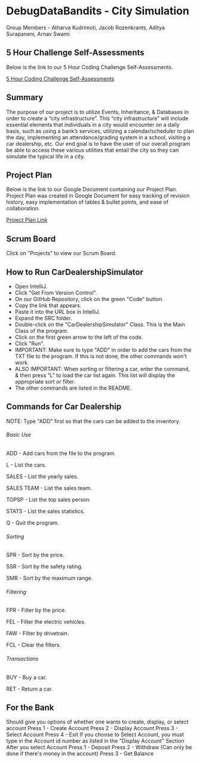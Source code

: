 # DebugDataBandits - City Simulation

Group Members - Atharva Kudrimoti, Jacob Rozenkrants, Aditya Surapaneni, Arnav Swami

## 5 Hour Challenge Self-Assessments

Below is the link to our 5 Hour Coding Challenge Self-Assessments.

[5 Hour Coding Challenge Self-Assessments](https://docs.google.com/document/d/1t3HyMfHYAdfMq5ExskkMa_yAuScE9bmNFl6bsYqzwdY/edit?usp=sharing)

## Summary

The purpose of our project is to utilize Events, Inheritance, & Databases in order to create a “city infrastructure”. This “city infrastructure” will include essential elements that individuals in a city would encounter on a daily basis, such as using a bank’s services, utilizing a calendar/scheduler to plan the day, implementing an attendance/grading system in a school, visiting a car dealership, etc. Our end goal is to have the user of our overall program be able to access these various utilities that entail the city so they can simulate the typical life in a city.

## Project Plan

Below is the link to our Google Document containing our Project Plan. Project Plan was created in Google Document for easy tracking of revision history, easy implementation of tables & bullet points, and ease of collaboration.

[Project Plan Link](https://docs.google.com/document/d/1SD-CuWtx4IgmEOpG97WEE2w6nvn8La3Yk7JviVUhdwo/edit?usp=sharing)

## Scrum Board

Click on "Projects" to view our Scrum Board.

## How to Run CarDealershipSimulator
- Open IntelliJ.
- Click "Get From Version Control".
- On our GitHub Repository, click on the green "Code" button.
- Copy the link that appears.
- Paste it into the URL box in IntelliJ.
- Expand the SRC folder.
- Double-click on the "CarDealershipSimulator" Class. This is the Main Class of the program.
- Click on the first green arrow to the left of the code.
- Click "Run".
- IMPORTANT: Make sure to type "ADD" in order to add the cars from the TXT file to the program. If this is not done, the other commands won't work.
- ALSO IMPORTANT: When sorting or filtering a car, enter the command, & then press "L" to load the car list again. This list will display the appropriate sort or filter.
- The other commands are listed in the README.
## Commands for Car Dealership

NOTE: Type "ADD" first so that the cars can be added to the inventory.

###### Basic Use

ADD - Add cars from the file to the program.

L - List the cars.

SALES - List the yearly sales.

SALES TEAM - List the sales team.

TOPSP - List the top sales person.

STATS - List the sales statistics.

Q - Quit the program.

###### Sorting

SPR - Sort by the price.

SSR - Sort by the safety rating.

SMR - Sort by the maximum range.

###### Filtering

FPR - Filter by the price.

FEL - Filter the electric vehicles.

FAW - Filter by drivetrain.

FCL - Clear the filters.

###### Transactions

BUY - Buy a car.

RET - Return a car.
## For the Bank
Should give you options of whether one wants to create, display, or select account
Press 1 - Create Account
Press 2 - Display Account
Press 3 - Select Account
Press 4 - Exit
If you choose to Select Account, you must type in the Account id number as listed in the "Display Account" Section
After you select Account
Press 1 - Deposit
Press 2 - Withdraw (Can only be done if there's money in the account)
Press 3 - Get Balance
